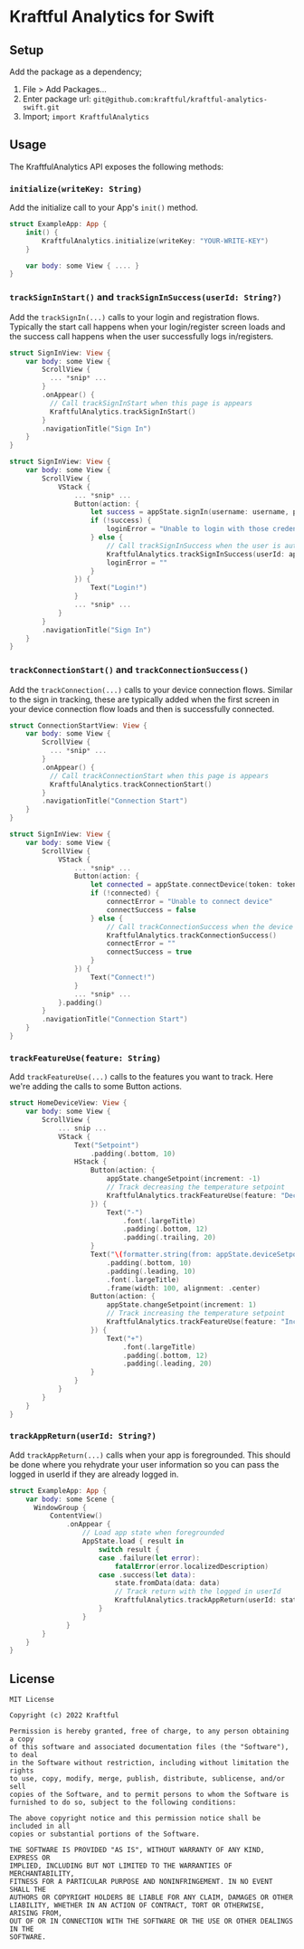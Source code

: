 # Kraftful Analytics for Swift

## Setup

Add the package as a dependency;

1. File > Add Packages...
2. Enter package url: `git@github.com:kraftful/kraftful-analytics-swift.git`
3. Import; `import KraftfulAnalytics`

## Usage

The KraftfulAnalytics API exposes the following methods:

### `initialize(writeKey: String)`

Add the initialize call to your App's `init()` method.

```swift
struct ExampleApp: App {
    init() {
        KraftfulAnalytics.initialize(writeKey: "YOUR-WRITE-KEY")
    }

    var body: some View { .... }
}
```

### `trackSignInStart()` and `trackSignInSuccess(userId: String?)`

Add the `trackSignIn(...)` calls to your login and registration flows. Typically the start call happens when your login/register screen loads and the success call happens when the user successfully logs in/registers.

```swift
struct SignInView: View {
    var body: some View {
        ScrollView {
          ... *snip* ...
        }
        .onAppear() {
          // Call trackSignInStart when this page is appears
          KraftfulAnalytics.trackSignInStart()
        }
        .navigationTitle("Sign In")
    }
}
```

```swift
struct SignInView: View {
    var body: some View {
        ScrollView {
            VStack {
                ... *snip* ...
                Button(action: {
                    let success = appState.signIn(username: username, password: password)
                    if (!success) {
                        loginError = "Unable to login with those credentials"
                    } else {
                        // Call trackSignInSuccess when the user is authenticated
                        KraftfulAnalytics.trackSignInSuccess(userId: appState.loggedInUserId)
                        loginError = ""
                    }
                }) {
                    Text("Login!")
                }
                ... *snip* ...
            }
        }
        .navigationTitle("Sign In")
    }
}
```

### `trackConnectionStart()` and `trackConnectionSuccess()`

Add the `trackConnection(...)` calls to your device connection flows. Similar to the sign in tracking, these are typically added when the first screen in your device connection flow loads and then is successfully connected.

```swift
struct ConnectionStartView: View {
    var body: some View {
        ScrollView {
          ... *snip* ...
        }
        .onAppear() {
          // Call trackConnectionStart when this page is appears
          KraftfulAnalytics.trackConnectionStart()
        }
        .navigationTitle("Connection Start")
    }
}
```

```swift
struct SignInView: View {
    var body: some View {
        ScrollView {
            VStack {
                ... *snip* ...
                Button(action: {
                    let connected = appState.connectDevice(token: token)
                    if (!connected) {
                        connectError = "Unable to connect device"
                        connectSuccess = false
                    } else {
                        // Call trackConnectionSuccess when the device is connected
                        KraftfulAnalytics.trackConnectionSuccess()
                        connectError = ""
                        connectSuccess = true
                    }
                }) {
                    Text("Connect!")
                }
                ... *snip* ...
            }.padding()
        }
        .navigationTitle("Connection Start")
    }
}
```

### `trackFeatureUse(feature: String)`

Add `trackFeatureUse(...)` calls to the features you want to track. Here we're adding the calls to some Button actions.

```swift
struct HomeDeviceView: View {
    var body: some View {
        ScrollView {
            ... snip ...
            VStack {
                Text("Setpoint")
                    .padding(.bottom, 10)
                HStack {
                    Button(action: {
                        appState.changeSetpoint(increment: -1)
                        // Track decreasing the temperature setpoint
                        KraftfulAnalytics.trackFeatureUse(feature: "Decrease Setpoint")
                    }) {
                        Text("-")
                            .font(.largeTitle)
                            .padding(.bottom, 12)
                            .padding(.trailing, 20)
                    }
                    Text("\(formatter.string(from: appState.deviceSetpoint as NSNumber) ?? "?")°")
                        .padding(.bottom, 10)
                        .padding(.leading, 10)
                        .font(.largeTitle)
                        .frame(width: 100, alignment: .center)
                    Button(action: {
                        appState.changeSetpoint(increment: 1)
                        // Track increasing the temperature setpoint
                        KraftfulAnalytics.trackFeatureUse(feature: "Increase Setpoint")
                    }) {
                        Text("+")
                            .font(.largeTitle)
                            .padding(.bottom, 12)
                            .padding(.leading, 20)
                    }
                }
            }
        }
    }
}
```

### `trackAppReturn(userId: String?)`

Add `trackAppReturn(...)` calls when your app is foregrounded. This should be done where you rehydrate your user information so you can pass the logged in userId if they are already logged in.

```swift
struct ExampleApp: App {
    var body: some Scene {
      WindowGroup {
          ContentView()
              .onAppear {
                  // Load app state when foregrounded
                  AppState.load { result in
                      switch result {
                      case .failure(let error):
                          fatalError(error.localizedDescription)
                      case .success(let data):
                          state.fromData(data: data)
                          // Track return with the logged in userId
                          KraftfulAnalytics.trackAppReturn(userId: state.loggedInUserId)
                      }
                  }
              }
        }
    }
}
```

## License

```
MIT License

Copyright (c) 2022 Kraftful

Permission is hereby granted, free of charge, to any person obtaining a copy
of this software and associated documentation files (the "Software"), to deal
in the Software without restriction, including without limitation the rights
to use, copy, modify, merge, publish, distribute, sublicense, and/or sell
copies of the Software, and to permit persons to whom the Software is
furnished to do so, subject to the following conditions:

The above copyright notice and this permission notice shall be included in all
copies or substantial portions of the Software.

THE SOFTWARE IS PROVIDED "AS IS", WITHOUT WARRANTY OF ANY KIND, EXPRESS OR
IMPLIED, INCLUDING BUT NOT LIMITED TO THE WARRANTIES OF MERCHANTABILITY,
FITNESS FOR A PARTICULAR PURPOSE AND NONINFRINGEMENT. IN NO EVENT SHALL THE
AUTHORS OR COPYRIGHT HOLDERS BE LIABLE FOR ANY CLAIM, DAMAGES OR OTHER
LIABILITY, WHETHER IN AN ACTION OF CONTRACT, TORT OR OTHERWISE, ARISING FROM,
OUT OF OR IN CONNECTION WITH THE SOFTWARE OR THE USE OR OTHER DEALINGS IN THE
SOFTWARE.
```
